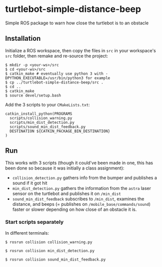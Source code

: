 # turtlebot-simple-distance-beep
Simple ROS package to warn how close the turtlebot is to an obstacle

## Installation

Initialize a ROS workspace, then copy the files in `src` in your workspace's `src` folder, then remake and re-source the project:

```
$ mkdir -p <your-ws>/src
$ cd <your-ws>/src
$ catkin_make # eventually use python 3 with -DPYTHON_EXECUTABLE=/usr/bin/python3 for example
$ cp ../turtlebot-simple-distance-beep/src .
$ cd ..
$ catkin_make
$ source devel/setup.bash
```

Add the 3 scripts to your `CMakeLists.txt`:

```
catkin_install_python(PROGRAMS
  scripts/collision_warning.py
  scripts/min_dist_detection.py
  scripts/sound_min_dist_feedback.py
  DESTINATION ${CATKIN_PACKAGE_BIN_DESTINATION}
)
```

## Run

This works with 3 scripts (though it could've been made in one, this has been done so because it was initially a class assignment):
* `collision_detection.py` gathers info from the bumper and publishes a sound if it got hit
* `min_dist_detection.py` gathers the information from the `astra` laser sensor on the turtlebot and publishes it on `/min_dist`
* `sound_min_dist_feedback` subscribes to `/min_dist`, examines the distance, and beeps (= publishes on `/mobile_base/commands/sound`) faster or slower depending on how close of an obstacle it is.

### Start scripts separately

In different terminals:

```
$ rosrun collision collision_warning.py
```

```
$ rosrun collision min_dist_detection.py
```

```
$ rosrun collision sound_min_dist_feedback.py 
```